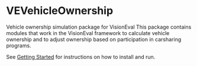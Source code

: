 # VEVehicleOwnership
Vehicle ownership simulation package for VisionEval
This package contains modules that work in the VisionEval framework to calculate vehicle ownership and to adjust ownership based on participation in carsharing programs.

See [Getting Started](https://github.com/gregorbj/VisionEval/blob/master/README.md) for instructions on how to install and run.
